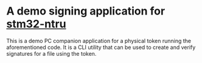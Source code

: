 # A demo signing application for [stm32-ntru](https://github.com/mc2285/stm32-ntru)

This is a demo PC companion application for a physical token running the aforementioned code.
It is a CLI utility that can be used to create and verify signatures for a file using the token.
